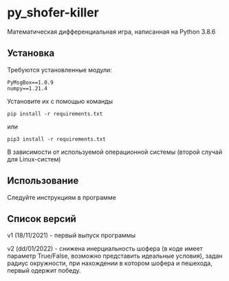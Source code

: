 # py_shofer-killer
Математическая дифференциальная игра, написанная на Python 3.8.6

## Установка
Требуются установленные модули:
```
PyMsgBox==1.0.9
numpy==1.21.4
```
Установите их с помощью команды
```
pip install -r requirements.txt
```
или
```
pip3 install -r requirements.txt
```
В зависимости от используемой операционной системы (второй случай для Linux-систем)

## Использование
Следуйте инструкциям в программе

## Список версий
v1 (18/11/2021) - первый выпуск программы

v2 (dd/01/2022) - снижена инерциальность шофера (в коде имеет параметр True/False, возможно представить идеальные условия), задан радиус окружности, при нахождении в котором шофера и пешехода, первый одержит победу.
